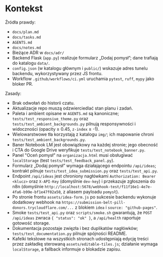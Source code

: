 # Kontekst

Źródła prawdy:
- `docs/plan.md`
- `docs/tasks.md`
- `AGENTS.md`
- `docs/notes.md`
- Bieżące ADR w `docs/adr/`
- Backend Flask (`app.py`) realizuje formularz „Dodaj pomysł”; dane trafiają do katalogu `data/`.
- `config.json` (w katalogu głównym i `public/`) wskazuje adres tunelu backendu, wykorzystywany przez JS frontu.
- Workflow `.github/workflows/ci.yml` uruchamia `pytest`, `ruff`, `mypy` jako bloker PR.

Zasady:
- Brak odwołań do historii czatu.
- Aktualizacje repo muszą odzwierciedlać stan planu i zadań.
- Paleta i ambient opisane w `AGENTS.md` są kanoniczne; `tests/test_responsive_theme.py` oraz `tests/test_ambient_backgrounds.py` pilnują responsywności i widoczności (opacity ≥ 0.45, `z-index` ≥ -1).
- Wielowarstwowe tła korzystają z katalogu `img/`; ich mapowanie chroni `tests/test_ambient_backgrounds.py`.
- Baner Notebook LM jest obowiązkowy na każdej stronie; jego obecność i CTA do Google Drive weryfikuje `tests/test_notebook_banner.py`.
- Panel "Oceń pomysł" na `organizacja.html` musi obsługiwać `localStorage` (test `tests/test_feedback_panel.py`).
- Formularz „Dodaj pomysł” wymaga działającego endpointu `/api/ideas`; kontrakt pilnuje `tests/test_idea_submission.py` oraz `tests/test_api.py`.
- Endpoint `/api/ideas` jest chroniony nagłówkami `Authorization: Bearer <klucz>` oraz `X-API-Key` (domyślnie `dev-key`) i przekazuje zgłoszenia do n8n (domyślnie `http://localhost:5678/webhook-test/f11f16e1-4e7e-4fa6-b99e-bf1e47f02a50`, z aliasem payloadu `pomysł`).
- Po stronie frontu `assets/idea-form.js` po sukcesie backendu wykonuje dodatkowy webhook na `https://submission-belt-pill-donors.trycloudflare.com/...` z blokiem `idea` i `source: "github-pages"`.
- Smoke `tests/test_api.py` oraz `scripts/smoke.sh` gwarantują, że `POST /api/ideas` zwraca `{ "status": "ok" }`, a `/api/health` raportuje gotowość storage.
- Dokumentacja pozostaje zwięzła i bez duplikatów nagłówków; `tests/test_documentation.py` pilnuje spójności README.
- Kafelki tekstowe na wszystkich stronach udostępniają edycję treści przez zakładkę sterowaną `assets/editable-tiles.js`; działanie wymaga `localStorage`, a fallback informuje o blokadzie zapisu.
